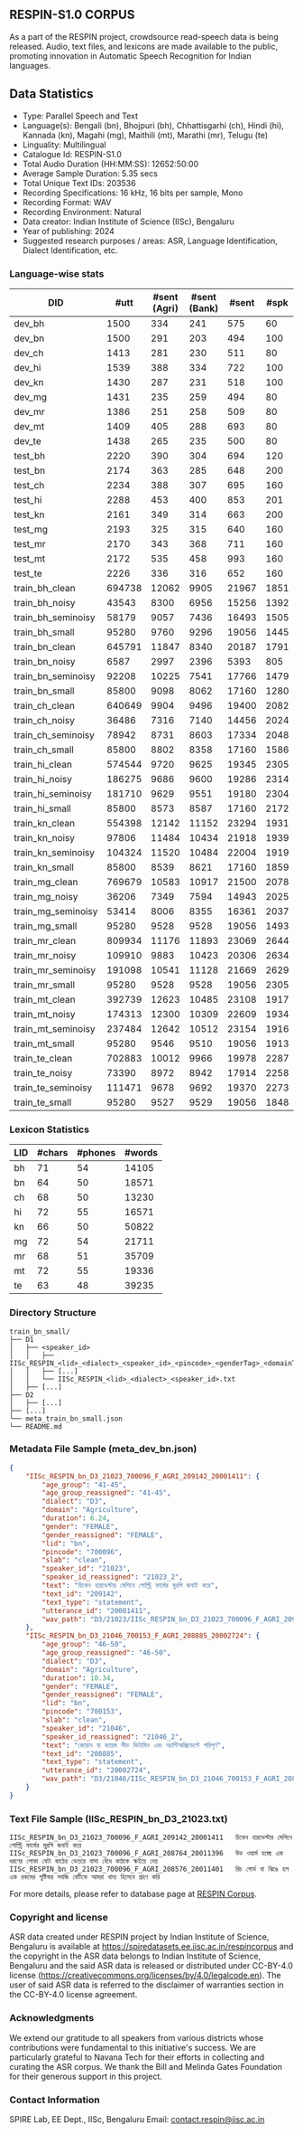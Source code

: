 ## RESPIN-S1.0 CORPUS ##

As a part of the RESPIN project, crowdsource read-speech data is being released. Audio, text files, and lexicons are made available to the public, promoting innovation in Automatic Speech Recognition for Indian languages.

## Data Statistics ##

- Type: Parallel Speech and Text
- Language(s): Bengali (bn), Bhojpuri (bh), Chhattisgarhi (ch), Hindi (hi), Kannada (kn), Magahi (mg), Maithili (mt), Marathi (mr), Telugu (te)
- Linguality: Multilingual
- Catalogue Id: RESPIN-S1.0
- Total Audio Duration (HH:MM:SS): 12652:50:00
- Average Sample Duration: 5.35 secs
- Total Unique Text IDs: 203536
- Recording Specifications: 16 kHz, 16 bits per sample, Mono
- Recording Format: WAV
- Recording Environment: Natural
- Data creator: Indian Institute of Science (IISc), Bengaluru
- Year of publishing: 2024
- Suggested research purposes / areas: ASR, Language Identification, Dialect Identification, etc.

### Language-wise stats ###
| DID   | #utt | #sent (Agri) | #sent (Bank) | #sent | #spk | #re-spk | Agri (hrs) | Bank (hrs) | Total (hrs) |
|-------|------|--------------|--------------|-------|------|---------|------------|------------|-------------|
| dev_bh | 1500 | 334 | 241 | 575 | 60 | 60 | 1.20 | 0.94 | 2.14 |
| dev_bn | 1500 | 291 | 203 | 494 | 100 | 100 | 1.33 | 0.94 | 2.27 |
| dev_ch | 1413 | 281 | 230 | 511 | 80 | 80 | 1.32 | 1.08 | 2.40 |
| dev_hi | 1539 | 388 | 334 | 722 | 100 | 100 | 1.17 | 1.03 | 2.21 |
| dev_kn | 1430 | 287 | 231 | 518 | 100 | 100 | 1.35 | 1.02 | 2.37 |
| dev_mg | 1431 | 235 | 259 | 494 | 80 | 80 | 0.96 | 1.14 | 2.10 |
| dev_mr | 1386 | 251 | 258 | 509 | 80 | 80 | 0.94 | 1.03 | 1.98 |
| dev_mt | 1409 | 405 | 288 | 693 | 80 | 80 | 1.17 | 0.89 | 2.06 |
| dev_te | 1438 | 265 | 235 | 500 | 80 | 80 | 1.21 | 1.09 | 2.30 |
| test_bh | 2220 | 390 | 304 | 694 | 120 | 120 | 1.68 | 1.42 | 3.10 |
| test_bn | 2174 | 363 | 285 | 648 | 200 | 200 | 1.87 | 1.39 | 3.26 |
| test_ch | 2234 | 388 | 307 | 695 | 160 | 160 | 2.13 | 1.72 | 3.85 |
| test_hi | 2288 | 453 | 400 | 853 | 201 | 201 | 1.74 | 1.57 | 3.30 |
| test_kn | 2161 | 349 | 314 | 663 | 200 | 200 | 2.00 | 1.60 | 3.61 |
| test_mg | 2193 | 325 | 315 | 640 | 160 | 160 | 1.56 | 1.62 | 3.17 |
| test_mr | 2170 | 343 | 368 | 711 | 160 | 160 | 1.51 | 1.53 | 3.04 |
| test_mt | 2172 | 535 | 458 | 993 | 160 | 160 | 1.80 | 1.53 | 3.33 |
| test_te | 2226 | 336 | 316 | 652 | 160 | 160 | 1.67 | 1.70 | 3.37 |
| train_bh_clean | 694738 | 12062 | 9905 | 21967 | 1851 | 1344 | 472.01 | 417.60 | 889.61 |
| train_bh_noisy | 43543 | 8300 | 6956 | 15256 | 1392 | 858 | 36.12 | 32.41 | 68.53 |
| train_bh_seminoisy | 58179 | 9057 | 7436 | 16493 | 1505 | 1053 | 48.27 | 43.56 | 91.83 |
| train_bh_small | 95280 | 9760 | 9296 | 19056 | 1445 | 1079 | 70.33 | 72.65 | 142.98 |
| train_bn_clean | 645791 | 11847 | 8340 | 20187 | 1791 | 1655 | 509.47 | 385.13 | 894.60 |
| train_bn_noisy | 6587 | 2997 | 2396 | 5393 | 805 | 222 | 3.22 | 2.55 | 5.77 |
| train_bn_seminoisy | 92208 | 10225 | 7541 | 17766 | 1479 | 1265 | 90.39 | 72.45 | 162.84 |
| train_bn_small | 85800 | 9098 | 8062 | 17160 | 1280 | 1184 | 79.76 | 63.20 | 142.96 |
| train_ch_clean | 640649 | 9904 | 9496 | 19400 | 2082 | 1534 | 503.30 | 505.79 | 1009.09 |
| train_ch_noisy | 36486 | 7316 | 7140 | 14456 | 2024 | 1424 | 36.12 | 37.84 | 73.96 |
| train_ch_seminoisy | 78942 | 8731 | 8603 | 17334 | 2048 | 1511 | 77.95 | 83.33 | 161.28 |
| train_ch_small | 85800 | 8802 | 8358 | 17160 | 1586 | 1237 | 85.64 | 89.58 | 175.22 |
| train_hi_clean | 574544 | 9720 | 9625 | 19345 | 2305 | 2216 | 355.48 | 357.14 | 712.61 |
| train_hi_noisy | 186275 | 9686 | 9600 | 19286 | 2314 | 2221 | 150.06 | 154.49 | 304.55 |
| train_hi_seminoisy | 181710 | 9629 | 9551 | 19180 | 2304 | 2220 | 134.31 | 138.96 | 273.27 |
| train_hi_small | 85800 | 8573 | 8587 | 17160 | 2172 | 1960 | 63.75 | 64.73 | 128.47 |
| train_kn_clean | 554398 | 12142 | 11152 | 23294 | 1931 | 1703 | 466.27 | 422.45 | 888.72 |
| train_kn_noisy | 97806 | 11484 | 10434 | 21918 | 1939 | 1687 | 102.40 | 88.78 | 191.18 |
| train_kn_seminoisy | 104324 | 11520 | 10484 | 22004 | 1919 | 1698 | 108.21 | 94.21 | 202.42 |
| train_kn_small | 85800 | 8539 | 8621 | 17160 | 1859 | 1563 | 84.81 | 80.02 | 164.83 |
| train_mg_clean | 769679 | 10583 | 10917 | 21500 | 2078 | 1997 | 524.83 | 541.48 | 1066.30 |
| train_mg_noisy | 36206 | 7349 | 7594 | 14943 | 2025 | 1850 | 28.84 | 31.34 | 60.18 |
| train_mg_seminoisy | 53414 | 8006 | 8355 | 16361 | 2037 | 1897 | 43.25 | 48.05 | 91.30 |
| train_mg_small | 95280 | 9528 | 9528 | 19056 | 1493 | 1357 | 77.29 | 80.47 | 157.77 |
| train_mr_clean | 809934 | 11176 | 11893 | 23069 | 2644 | 2148 | 499.77 | 526.29 | 1026.06 |
| train_mr_noisy | 109910 | 9883 | 10423 | 20306 | 2634 | 2108 | 85.62 | 88.54 | 174.16 |
| train_mr_seminoisy | 191098 | 10541 | 11128 | 21669 | 2629 | 2142 | 144.52 | 140.94 | 285.46 |
| train_mr_small | 95280 | 9528 | 9528 | 19056 | 2305 | 1742 | 69.92 | 70.56 | 140.49 |
| train_mt_clean | 392739 | 12623 | 10485 | 23108 | 1917 | 1825 | 294.66 | 257.49 | 552.16 |
| train_mt_noisy | 174313 | 12300 | 10309 | 22609 | 1934 | 1824 | 159.58 | 154.63 | 314.21 |
| train_mt_seminoisy | 237484 | 12642 | 10512 | 23154 | 1916 | 1832 | 213.43 | 186.61 | 400.04 |
| train_mt_small | 95280 | 9546 | 9510 | 19056 | 1913 | 1745 | 78.99 | 80.33 | 159.32 |
| train_te_clean | 702883 | 10012 | 9966 | 19978 | 2287 | 1819 | 503.27 | 517.90 | 1021.16 |
| train_te_noisy | 73390 | 8972 | 8942 | 17914 | 2258 | 1747 | 63.19 | 64.47 | 127.66 |
| train_te_seminoisy | 111471 | 9678 | 9692 | 19370 | 2273 | 1819 | 91.33 | 94.77 | 186.10 |
| train_te_small | 95280 | 9527 | 9529 | 19056 | 1848 | 1415 | 77.17 | 78.72 | 155.89 |



### Lexicon Statistics ###
| LID | #chars | #phones | #words |
|-----|--------|---------|--------|
| bh  | 71     | 54      | 14105   |
| bn  | 64     | 50      | 18571   |
| ch  | 68     | 50      | 13230   |
| hi  | 72     | 55      | 16571   |
| kn  | 66     | 50      | 50822   |
| mg  | 72     | 54      | 21711   |
| mr  | 68     | 51      | 35709   |
| mt  | 72     | 55      | 19336   |
| te  | 63     | 48      | 39235   |


### Directory Structure ###
```
train_bn_small/
├── D1
│   ├── <speaker_id>
│   │   ├── IISc_RESPIN_<lid>_<dialect>_<speaker_id>_<pincode>_<genderTag>_<domainTag>_<text_id>_<uttid>.wav
│   │   ├── [...]
│   │   └── IISc_RESPIN_<lid>_<dialect>_<speaker_id>.txt
│   ├── [...]
├── D2
│   ├── [...]
├── [...]
└── meta_train_bn_small.json
└── README.md
```

### Metadata File Sample (meta_dev_bn.json) ###
```json
{
    "IISc_RESPIN_bn_D3_21023_700096_F_AGRI_209142_20001411": {
        "age_group": "41-45",
        "age_group_reassigned": "41-45",
        "dialect": "D3",
        "domain": "Agriculture",
        "duration": 6.24,
        "gender": "FEMALE",
        "gender_reassigned": "FEMALE",
        "lid": "bn",
        "pincode": "700096",
        "slab": "clean",
        "speaker_id": "21023",
        "speaker_id_reassigned": "21023_2",
        "text": "চিকেন হারভেস্টার মেশিনে পোল্ট্রি ফার্মের মুরগি জবাই করে",
        "text_id": "209142",
        "text_type": "statement",
        "utterance_id": "20001411",
        "wav_path": "D3/21023/IISc_RESPIN_bn_D3_21023_700096_F_AGRI_209142_20001411.wav"
    },
    "IISc_RESPIN_bn_D3_21046_700153_F_AGRI_208885_20002724": {
        "age_group": "46-50",
        "age_group_reassigned": "46-50",
        "dialect": "D3",
        "domain": "Agriculture",
        "duration": 10.34,
        "gender": "FEMALE",
        "gender_reassigned": "FEMALE",
        "lid": "bn",
        "pincode": "700153",
        "slab": "clean",
        "speaker_id": "21046",
        "speaker_id_reassigned": "21046_2",
        "text": "জোয়ান বা ক্যারম সীড ভিটামিন এবং অ্যান্টিঅক্সিডেন্টে পরিপূর্ণ",
        "text_id": "208885",
        "text_type": "statement",
        "utterance_id": "20002724",
        "wav_path": "D3/21046/IISc_RESPIN_bn_D3_21046_700153_F_AGRI_208885_20002724.wav"
    }
}
```

### Text File Sample (IISc_RESPIN_bn_D3_21023.txt) ###
```
IISc_RESPIN_bn_D3_21023_700096_F_AGRI_209142_20001411	চিকেন হারভেস্টার মেশিনে পোল্ট্রি ফার্মের মুরগি জবাই করে
IISc_RESPIN_bn_D3_21023_700096_F_AGRI_208764_20011396	উড ওয়ার্ম হচ্ছে এক ধরণের পোকা যেটা কাঠের ভেতরে বাসা বেঁধে কাঠকে ক্ষইয়ে দেয়
IISc_RESPIN_bn_D3_21023_700096_F_AGRI_208576_20011401	রিচ গোর্ড বা ঝিঙে হল এক রকমের পুষ্টিকর সবজি যেটিকে আমরা খাদ্য হিসেবে গ্রহণ করি
```

For more details, please refer to database page at [RESPIN Corpus](https://spiredatasets.ee.iisc.ac.in/respincorpus).

### Copyright and license ###

ASR data created under RESPIN project by Indian Institute of Science, Bengaluru is available
at https://spiredatasets.ee.iisc.ac.in/respincorpus and the copyright in the ASR data belongs to
Indian Institute of Science, Bengaluru and the said ASR data is released or distributed under
CC-BY-4.0 license (https://creativecommons.org/licenses/by/4.0/legalcode.en). The user of
said ASR data is referred to the disclaimer of warranties section in the CC-BY-4.0 license
agreement.

### Acknowledgments ###

We extend our gratitude to all speakers from various districts whose contributions were fundamental to this initiative's success. We are particularly grateful to Navana Tech for their efforts in collecting and curating the ASR corpus. We thank the Bill and Melinda Gates Foundation for their generous support in this project.

### Contact Information ###

SPIRE Lab, EE Dept., IISc, Bengaluru
Email: contact.respin@iisc.ac.in
